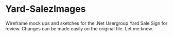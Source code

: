 Yard-SalezImages
================
Wireframe mock ups and sketches for the .Net Usergroup
Yard Sale Sign for review. Changes can be made easily on the original file. Let me know.
